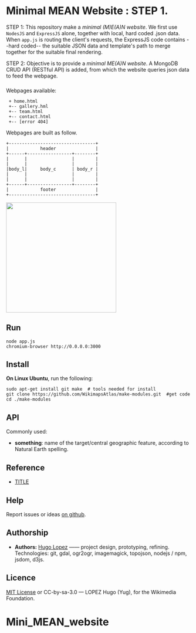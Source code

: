 # Minimal MEAN Website : STEP 1.
STEP 1: This repository make a *minimal (M)E(A)N website*. We first use `NodesJS` and `ExpressJS` alone, together with local, hard coded .json data. When `app.js` is routing the client's requests, the ExpressJS code contains --hard coded-- the suitable JSON data and template's path to merge together for the suitable final rendering.

STEP 2: Objective is to provide a *minimal ME(A)N website*. A MongoDB CRUD API (RESTful API) is added, from which the website queries json data to feed the webpage.

###

Webpages available:
```
 + home.html
 +-- gallery.hml
 +-- team.html
 +-- contact.html
 +-- [error 404]
```

Webpages are built as follow.

```
+---------------------------------+
|            header               |
+------+-----------------+--------+
|      |                 |        |
|      |                 |        |
|body_l|     body_c      | body_r |
|      |                 |        |
|      |                 |        |
+------+-----------------+--------+
|            footer               |
+---------------------------------+
```

<img src="http://i.stack.imgur.com/kaJH3.png" width="300" float="center">

## Run
```
node app.js
chromium-browser http://0.0.0.0:3000
```


## Install
**On Linux Ubuntu**, run the following:
```shell
sudo apt-get install git make  # tools needed for install
git clone https://github.com/WikimapsAtlas/make-modules.git  #get code
cd ./make-modules
```

## API
Commonly used:

* **something**: name of the target/central geographic feature, according to Natural Earth spelling.

## Reference

* [TITLE](http://)

## Help
Report issues or ideas [on github](/issues).


## Authorship

* **Authors:** [Hugo Lopez](http://twitter.com/hugo_lz) —— project design, prototyping, refining. Technologies: git, gdal, ogr2ogr, imagemagick, topojson, nodejs / npm, jsdom, d3js.

## Licence

[MIT License](./LICENSE) or CC-by-sa-3.0 — LOPEZ Hugo (Yug), for the Wikimedia Foundation.
# Mini_MEAN_website
